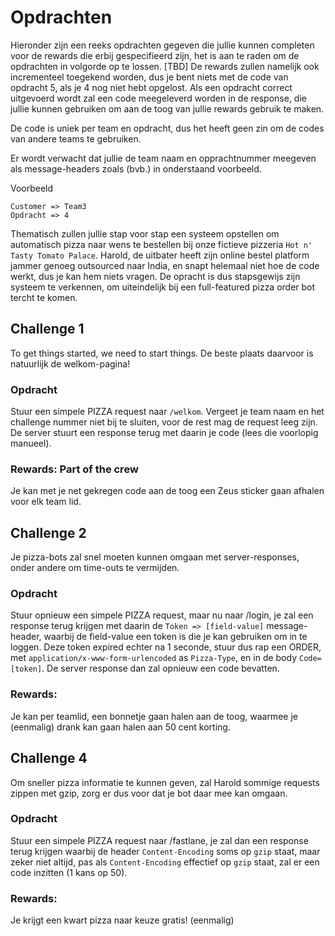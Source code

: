 # Opdrachten

Hieronder zijn een reeks opdrachten gegeven die jullie kunnen completen voor de rewards die erbij gespecifieerd zijn, het is aan te raden om de opdrachten in volgorde op te lossen. [TBD] De rewards zullen namelijk ook incrementeel toegekend worden, dus je bent niets met de code van opdracht 5, als je 4 nog niet hebt opgelost.
Als een opdracht correct uitgevoerd wordt zal een code meegeleverd worden in de response, die jullie kunnen gebruiken om aan de toog van jullie rewards gebruik te maken.

De code is uniek per team en opdracht, dus het heeft geen zin om de codes van andere teams te gebruiken.

Er wordt verwacht dat jullie de team naam en opprachtnummer meegeven als message-headers zoals (bvb.) in onderstaand voorbeeld.

Voorbeeld
```
Customer => Team3
Opdracht => 4
```
Thematisch zullen jullie stap voor stap een systeem opstellen om automatisch pizza naar wens te bestellen bij onze fictieve pizzeria `Hot n' Tasty Tomato Palace`. Harold, de uitbater heeft zijn online bestel platform jammer genoeg outsourced naar India, en snapt helemaal niet hoe de code werkt, dus je kan hem niets vragen. De opracht is dus stapsgewijs zijn systeem te verkennen, om uiteindelijk bij een full-featured pizza order bot tercht te komen.

## Challenge 1
To get things started, we need to start things. De beste plaats daarvoor is natuurlijk de welkom-pagina!

### Opdracht
Stuur een simpele PIZZA request naar `/welkom`. Vergeet je team naam en het challenge nummer niet bij te sluiten, voor de rest mag de request leeg zijn. De server stuurt een response terug met daarin je code (lees die voorlopig manueel).

### Rewards: Part of the crew
Je kan met je net gekregen code aan de toog een Zeus sticker gaan afhalen voor elk team lid.

## Challenge 2
Je pizza-bots zal snel moeten kunnen omgaan met server-responses, onder andere om time-outs te vermijden.

### Opdracht
Stuur opnieuw een simpele PIZZA request, maar nu naar /login, je zal een response terug krijgen met daarin de `Token => [field-value]` message-header, waarbij de field-value een token is die je kan gebruiken om in te loggen. Deze token expired echter na 1 seconde, stuur dus rap een ORDER, met `application/x-www-form-urlencoded` as `Pizza-Type`, en in de body `Code=[token]`. De server response dan zal opnieuw een code bevatten.

### Rewards: 
Je kan per teamlid, een bonnetje gaan halen aan de toog, waarmee je (eenmalig) drank kan gaan halen aan 50 cent korting.

## Challenge 4
Om sneller pizza informatie te kunnen geven, zal Harold sommige requests zippen met gzip, zorg er dus voor dat je bot daar mee kan omgaan.

### Opdracht
Stuur een simpele PIZZA request naar /fastlane, je zal dan een response terug krijgen waarbij de header `Content-Encoding` soms op 
`gzip` staat, maar zeker niet altijd, pas als `Content-Encoding` effectief op `gzip` staat, zal er een code inzitten (1 kans op 50).

### Rewards:
Je krijgt een kwart pizza naar keuze gratis! (eenmalig)
